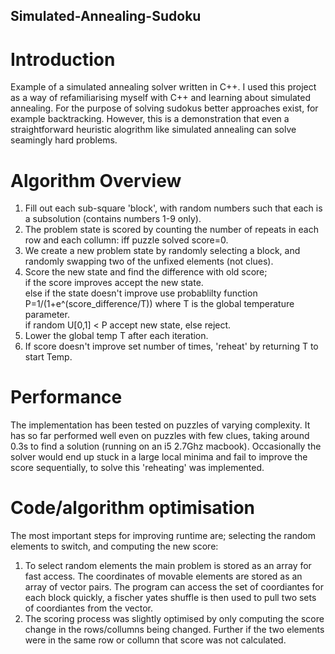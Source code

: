 ## Simulated-Annealing-Sudoku

# Introduction
Example of a simulated annealing solver written in C++. I used this project as a way of refamiliarising myself with C++ and learning about simulated annealing. For the purpose of solving sudokus better approaches exist, for example backtracking. However, this is a demonstration that even a straightforward heuristic alogrithm like simulated annealing can solve seamingly hard problems. 

# Algorithm Overview

1) Fill out each sub-square 'block', with random numbers such that each is a subsolution (contains numbers 1-9 only).  
2) The problem state is scored by counting the number of repeats in each row and each collumn: iff puzzle solved score=0.  
3) We create a new problem state by randomly selecting a block, and randomly swapping two of the unfixed elements (not clues).   
4) Score the new state and find the difference with old score;  
        if the score improves accept the new state.  
        else if the state doesn't improve use probablilty function P=1/(1+e^(score_difference/T)) where T is the global temperature parameter.  
                if random U[0,1] < P accept new state, else reject.  
5) Lower the global temp T after each iteration.  
6) If score doesn't improve set number of times, 'reheat' by returning T to start Temp.  

# Performance
The implementation has been tested on puzzles of varying complexity. It has so far performed well even on puzzles with few clues, taking around 0.3s to find a solution (running on an i5 2.7Ghz macbook). Occasionally the solver would end up stuck in a large local minima and fail to improve the score sequentially, to solve this 'reheating' was implemented.

# Code/algorithm optimisation 
The most important steps for improving runtime are; selecting the random elements to switch, and computing the new score:  
1) To select random elements the main problem is stored as an array for fast access. The coordinates of movable elements are stored as an array of vector pairs. The program can access the set of coordiantes for each block quickly, a fischer yates shuffle is then used to pull two sets of coordiantes from the vector.  
2) The scoring process was slightly optimised by only computing the score change in the rows/collumns being changed. Further if the two elements were in the same row or collumn that score was not calculated.
